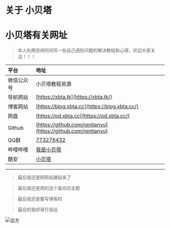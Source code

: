 # 关于 小贝塔

# 小贝塔有关网址

> 本人利用空闲时间写一些自己遇到问题的解决教程和心得，欢迎大家关注！！！

| 平台 | 地址 |
| :- | :- |
| 微信公众号 | 小贝塔教程资源                                               |
| 导航网站 | [https://xbta.tk](https://xbta.tk/) |
| 博客网站 | [https://blog.xbta.cc](https://blog.xbta.cc/) |
| 网盘 | [https://od.xbta.cc](https://od.xbta.cc/) |
| Github | [https://github.com/rentianyu](https://github.com/rentianyu) |
| QQ群 | [773276432](https://jq.qq.com/?_wv=1027&k=MWEjSJQy) |
| 哔哩哔哩 | [我是小贝塔](https://space.bilibili.com/192194108) |
| 酷安 | [小贝塔](http://www.coolapk.com/u/1057386) |


---


> 最后我还是把网站建起来了

> 最后我还是用的这个喜欢的主题

> 最后我还是要写博客的

> 最后的我却渐行渐远

![远方](https://cdn.jsdelivr.net/gh/rentianyu/media@main/img/PicList/远方.jpg)
